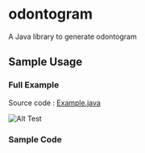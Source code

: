 # odontogram
A Java library to generate odontogram

## Sample Usage



### Full Example

Source code : [Example.java](https://github.com/pusilkom/odontogram/blob/master/src/main/java/id/ac/ui/pusilkom/Example.java)

![Alt Test](https://lh3.googleusercontent.com/z4L3JrAWqP11AkZxWDvNeXbrEj_pbtUrm7Zp2pStGuYsRVr9qMGPJoCwM7HNrfzXFoeV-O5kfHFeb3sXeMbjuAf-D1dr0t2hVUXRKyfBJsA5VJn_nuso_rejPfpQPjYROnLPjbhtzKtS08eqcuPAU4NpTnjOQ-v_k3ojoW0sLmSA3kUCO5bqcBB4-RMK3Jz9r1IgpWznrxlX45K_423oTkztOesn6OdFa2zCObekz3cKYYzEKOKua8GvOXU7zUIjZ_e4RTPxtIe9jJeFVrQzWTBjOADHpvW7gJOy_jTeFdEjwxoQ6vGqIbBC3KrGpn6C80VaFzmLSgb-SFvvfdg8-CA-iWa5_4ObGdU9Wmk6-6W4qZjbf23r68zFkQptfdbQR1aiugjlN7lK7uaUAQ-_5eVF0bImex10tKP5V44Hr9FLYxkbmG_bcf2sXhF2e4Hkggfq8Yg4FpjRskvNd1H7QG6bl0KIFNXZsRtiuDeepXQaKTtvPG08XqBW_vJ_9e16wpmu6meTZERJupqf09A2WN3pW5xjd8MxxDtZQafekdK2yjgwmq4hblcpL29WA5zh1VEuP9N6oL3qGbk9SqawAefu_IQ0cTG2qjoOW64BShrmU09h5ZOck3_JPracTAPLbUOU8yxGcLmcLlp0-48a61LuYZFcNXePLnMcmbFLpw=w640-h400-no)

### Sample Code
